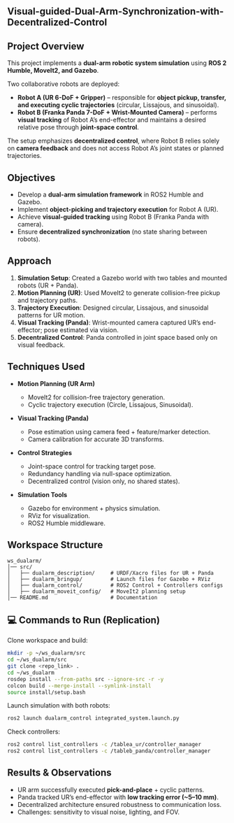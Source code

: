 ## Visual-guided-Dual-Arm-Synchronization-with-Decentralized-Control

## Project Overview
This project implements a **dual-arm robotic system simulation** using **ROS 2 Humble, MoveIt2, and Gazebo**. 

Two collaborative robots are deployed:  
- **Robot A (UR 6-DoF + Gripper)** – responsible for **object pickup, transfer, and executing cyclic trajectories** (circular, Lissajous, and sinusoidal).  
- **Robot B (Franka Panda 7-DoF + Wrist-Mounted Camera)** – performs **visual tracking** of Robot A’s end-effector and maintains a desired relative pose through **joint-space control**.  

The setup emphasizes **decentralized control**, where Robot B relies solely on **camera feedback** and does not access Robot A’s joint states or planned trajectories.

## Objectives
- Develop a **dual-arm simulation framework** in ROS2 Humble and Gazebo.  
- Implement **object-picking and trajectory execution** for Robot A (UR).  
- Achieve **visual-guided tracking** using Robot B (Franka Panda with camera).  
- Ensure **decentralized synchronization** (no state sharing between robots).  

## Approach
1. **Simulation Setup**: Created a Gazebo world with two tables and mounted robots (UR + Panda).  
2. **Motion Planning (UR)**: Used MoveIt2 to generate collision-free pickup and trajectory paths.  
3. **Trajectory Execution**: Designed circular, Lissajous, and sinusoidal patterns for UR motion.  
4. **Visual Tracking (Panda)**: Wrist-mounted camera captured UR’s end-effector; pose estimated via vision.  
5. **Decentralized Control**: Panda controlled in joint space based only on visual feedback.  

## Techniques Used
- **Motion Planning (UR Arm)**  
  - MoveIt2 for collision-free trajectory generation.  
  - Cyclic trajectory execution (Circle, Lissajous, Sinusoidal).  

- **Visual Tracking (Panda)**  
  - Pose estimation using camera feed + feature/marker detection.  
  - Camera calibration for accurate 3D transforms.  

- **Control Strategies**  
  - Joint-space control for tracking target pose.  
  - Redundancy handling via null-space optimization.  
  - Decentralized control (vision only, no shared states).  

- **Simulation Tools**  
  - Gazebo for environment + physics simulation.  
  - RViz for visualization.  
  - ROS2 Humble middleware.  

## Workspace Structure
```
ws_dualarm/
│── src/
│   ├── dualarm_description/     # URDF/Xacro files for UR + Panda
│   ├── dualarm_bringup/         # Launch files for Gazebo + RViz
│   ├── dualarm_control/         # ROS2 Control + Controllers configs
│   ├── dualarm_moveit_config/   # MoveIt2 planning setup
│── README.md                    # Documentation
```

## 💻 Commands to Run (Replication)
Clone workspace and build:
```bash
mkdir -p ~/ws_dualarm/src
cd ~/ws_dualarm/src
git clone <repo_link> .
cd ~/ws_dualarm
rosdep install --from-paths src --ignore-src -r -y
colcon build --merge-install --symlink-install
source install/setup.bash
```

Launch simulation with both robots:
```bash
ros2 launch dualarm_control integrated_system.launch.py
```

Check controllers:
```bash
ros2 control list_controllers -c /tablea_ur/controller_manager
ros2 control list_controllers -c /tableb_panda/controller_manager
```

## Results & Observations
- UR arm successfully executed **pick-and-place** + cyclic patterns.  
- Panda tracked UR’s end-effector with **low tracking error (~5–10 mm)**.  
- Decentralized architecture ensured robustness to communication loss.  
- Challenges: sensitivity to visual noise, lighting, and FOV.  
